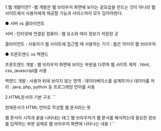1.웹 개발이란?
-웹 개발은 웹 브라우저 화면에 보이는 겉모습을 만드는 것이 아니라 웹 사이트에서 사용자에게 제공할 기능과 서비스까지 모두 담아야한다.

● 서버 vs 클라이언트

서버 : 인터넷에 연결된 컴퓨터
     : 웹 요소와 여러 정보가 저장된 곳

클라이언트 : 사용자가 웹 사이트에 접근할 때 사용하는 기기
           : 좁은 의미의 웹 브라우저
        
● 프론트엔드 vs 백엔드

프론트엔드 개발 : 웹 브라우저 화면에 보이는 부분을 다루며 웹 사이트 제작
                : html, css, javascript를 사용

백엔드 개발 : 사용자 뒤에 보이지 않는 영역
            : 데이터베이스를 설계하거나 데이터를 처리
            : java, php, python 등 프로그래밍 언어를 사용

2.HTML문서의 기본 구조
\```
<!DOCTYPE html>  
현재문서가 HTML 언어로 작성할 웹 문서라는 뜻
<html lang="en">
웹 문서의 시작과 끝을 나타내는 태그
<head>
웹 브라우저가 웹 문서를 해석하는데 필요한 정보를 입력하는 부분
    <meta charset="UTF-8">
    <meta name="viewport" content="width=device-width, initial-scale=1.0">
    <title>Document</title>
</head>

<body>
실제로 웹 브라우저 화면에 나타나는 내용    

</body>

</html>
\```
